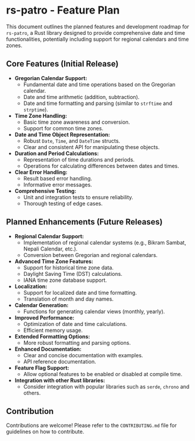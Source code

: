 # rs-patro - Feature Plan

This document outlines the planned features and development roadmap for `rs-patro`, a Rust library designed to provide comprehensive date and time functionalities, potentially including support for regional calendars and time zones.

## Core Features (Initial Release)

* **Gregorian Calendar Support:**
    * Fundamental date and time operations based on the Gregorian calendar.
    * Date and time arithmetic (addition, subtraction).
    * Date and time formatting and parsing (similar to `strftime` and `strptime`).
* **Time Zone Handling:**
    * Basic time zone awareness and conversion.
    * Support for common time zones.
* **Date and Time Object Representation:**
    * Robust `Date`, `Time`, and `DateTime` structs.
    * Clear and consistent API for manipulating these objects.
* **Duration and Period Calculations:**
    * Representation of time durations and periods.
    * Operations for calculating differences between dates and times.
* **Clear Error Handling:**
    * Result based error handling.
    * Informative error messages.
* **Comprehensive Testing:**
    * Unit and integration tests to ensure reliability.
    * Thorough testing of edge cases.

## Planned Enhancements (Future Releases)

* **Regional Calendar Support:**
    * Implementation of regional calendar systems (e.g., Bikram Sambat, Nepali Calendar, etc.).
    * Conversion between Gregorian and regional calendars.
* **Advanced Time Zone Features:**
    * Support for historical time zone data.
    * Daylight Saving Time (DST) calculations.
    * IANA time zone database support.
* **Localization:**
    * Support for localized date and time formatting.
    * Translation of month and day names.
* **Calendar Generation:**
    * Functions for generating calendar views (monthly, yearly).
* **Improved Performance:**
    * Optimization of date and time calculations.
    * Efficient memory usage.
* **Extended Formatting Options:**
    * More robust formatting and parsing options.
* **Enhanced Documentation:**
    * Clear and concise documentation with examples.
    * API reference documentation.
* **Feature Flag Support:**
    * Allow optional features to be enabled or disabled at compile time.
* **Integration with other Rust libraries:**
    * Consider integration with popular libraries such as `serde`, `chrono` and others.

## Contribution

Contributions are welcome! Please refer to the `CONTRIBUTING.md` file for guidelines on how to contribute.
